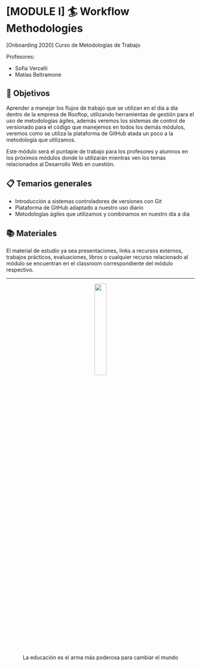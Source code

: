 # [MODULE I] 🏄‍ Workflow Methodologies

[Onboarding 2020] Curso de Metodologías de Trabajo

Profesores:
 - Sofia Vercelli
 - Matías Beltramone
 
## 📌 Objetivos

Aprender a manejar los flujos de trabajo que se utilizan en el día a día dentro de la empresa de Rooftop, utilizando herramientas de gestión para el uso de metodologías ágiles, además veremos los sistemas de control de versionado para el código que manejemos en todos los demás módulos, veremos como se utiliza la plataforma de GitHub atada un poco a la metodología que utilizamos.

Este módulo será el puntapie de trabajo para los profesores y alumnos en los próximos módulos donde lo utilizarán mientras ven los temas relacionados al Desarrollo Web en cuestión.

## 📋 Temarios generales

 - Introducción a sistemas controladores de versiones con Git
 - Plataforma de GitHub adaptado a nuestro uso diario
 - Metodologías ágiles que utilizamos y combinamos en nuestro día a día
 
 ## 📚 Materiales
 
 El material de estudio ya sea presentaciones, links a recursos externos, trabajos prácticos, evaluaciones, libros o cualquier recurso relacionado al módulo se encuentran en el classroom correspondiente del módulo respectivo.
 
 <hr>

<p align="center">
  <img width="25%" src="https://user-images.githubusercontent.com/22304957/82905737-9b42fe80-9f3a-11ea-9e00-98f034a50c7e.png">
</p>
<p align="center">La educación es el arma más poderosa para cambiar el mundo</p>
